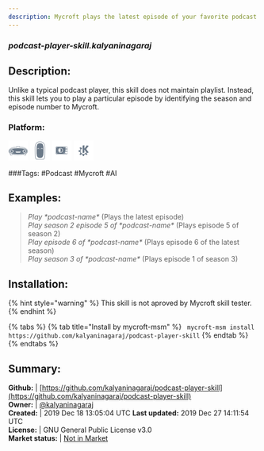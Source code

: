 ```yaml
---
description: Mycroft plays the latest episode of your favorite podcast
---
```


### _podcast-player-skill.kalyaninagaraj_  
## Description:  
Unlike a typical podcast player, this skill does not maintain playlist.
Instead, this skill lets you to play a particular episode by identifying the season and episode number to Mycroft.  
### Platform:  
 ![Mark I](../.gitbook/assets/mark-1-icon.png)  ![Mark II](../.gitbook/assets/mark-2-icon.png)  ![Picroft](../.gitbook/assets/picroft-icon.png)  ![plasmoid](../.gitbook/assets/kde.png)   
  
###Tags: \#Podcast \#Mycroft \#AI   
## Examples:  
> *Play \*podcast-name\** (Plays the latest episode)  
> *Play season 2 episode 5 of \*podcast-name\** (Plays episode 5 of season 2)  
> *Play episode 6 of \*podcast-name\** (Plays episode 6 of the latest season)  
> *Play season 3 of \*podcast-name\** (Plays episode 1 of season 3)  
  
## Installation:  
{% hint style="warning" %}
This skill is not aproved by Mycroft skill tester.
{% endhint %}
    
{% tabs %}
{% tab title="Install by mycroft-msm" %}
``` mycroft-msm install https://github.com/kalyaninagaraj/podcast-player-skill```
{% endtab %}
  {% endtabs %}
    
## Summary:  
**Github:** | [https://github.com/kalyaninagaraj/podcast-player-skill](https://github.com/kalyaninagaraj/podcast-player-skill)  
**Owner:** | [@kalyaninagaraj](https://github.com/kalyaninagaraj)  
**Created:** | 2019 Dec 18 13:05:04 UTC  **Last updated:** 2019 Dec 27 14:11:54 UTC  
**License:** | GNU General Public License v3.0  
**Market status:** | [Not in Market](https://market.mycroft.ai/skill/)  
